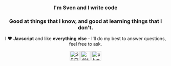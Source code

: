 <h3 align="center">I'm Sven and I write code </h3>
<h3 align="center">Good at things that I know, and good at learning things that I don't.</h3>
<p align="center">
  <span>I ❤️ <strong>Javscript</strong> and like <strong>everything else</strong> - I'll do my best to answer questions, feel free to ask.</span>
  </p>
  <p align="center">
<a href="https://stackoverflow.com/users/3072752" target="blank"><img align="center" src="https://cdn.jsdelivr.net/npm/simple-icons@3.0.1/icons/stackoverflow.svg" alt="3072752" height="30" width="30" /></a>
<a href="https://medium.com/@svendevelops" target="blank"><img align="center" src="https://cdn.jsdelivr.net/npm/simple-icons@3.0.1/icons/medium.svg" alt="@svendevelops" height="30" width="30" /></a>
<a href="https://www.youtube.com/user/PhyreManiac" target="blank"><img align="center" src="https://cdn.jsdelivr.net/npm/simple-icons@3.0.1/icons/youtube.svg" alt="phyremaniac" height="30" width="30" /></a>
</p>
